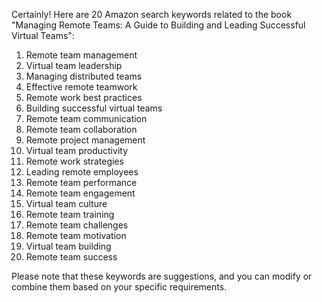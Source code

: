Certainly! Here are 20 Amazon search keywords related to the book "Managing Remote Teams: A Guide to Building and Leading Successful Virtual Teams":

1. Remote team management
2. Virtual team leadership
3. Managing distributed teams
4. Effective remote teamwork
5. Remote work best practices
6. Building successful virtual teams
7. Remote team communication
8. Remote team collaboration
9. Remote project management
10. Virtual team productivity
11. Remote work strategies
12. Leading remote employees
13. Remote team performance
14. Remote team engagement
15. Virtual team culture
16. Remote team training
17. Remote team challenges
18. Remote team motivation
19. Virtual team building
20. Remote team success

Please note that these keywords are suggestions, and you can modify or combine them based on your specific requirements.
